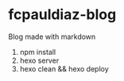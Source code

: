 # fcpauldiaz-blog
Blog made with markdown

1. npm install
2. hexo server
3. hexo clean && hexo deploy
